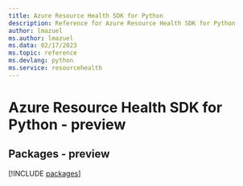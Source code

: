 ```yaml
---
title: Azure Resource Health SDK for Python
description: Reference for Azure Resource Health SDK for Python
author: lmazuel
ms.author: lmazuel
ms.data: 02/17/2023
ms.topic: reference
ms.devlang: python
ms.service: resourcehealth
---
```

# Azure Resource Health SDK for Python - preview
## Packages - preview
[!INCLUDE [packages](resource-health-index.md)]